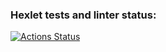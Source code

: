 ### Hexlet tests and linter status:
[![Actions Status](https://github.com/MeJlukc/frontend-project-12/actions/workflows/hexlet-check.yml/badge.svg)](https://github.com/MeJlukc/frontend-project-12/actions)